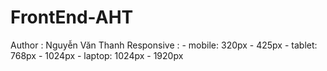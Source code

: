 # FrontEnd-AHT

Author : Nguyễn Văn Thanh
Responsive :
    - mobile: 320px - 425px
	- tablet: 768px - 1024px
	- laptop: 1024px - 1920px
